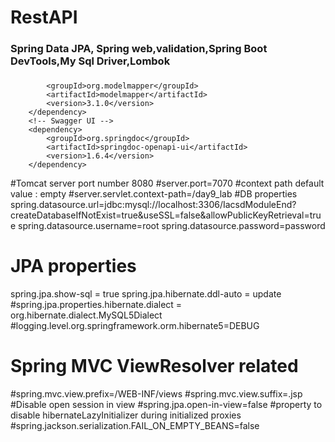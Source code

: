 # RestAPI

### Spring Data JPA, Spring web,validation,Spring Boot DevTools,My Sql Driver,Lombok
###   <dependency>
			<groupId>org.modelmapper</groupId>
			<artifactId>modelmapper</artifactId>
			<version>3.1.0</version>
		</dependency>
		<!-- Swagger UI -->
		<dependency>
			<groupId>org.springdoc</groupId>
			<artifactId>springdoc-openapi-ui</artifactId>
			<version>1.6.4</version>
		</dependency>
    
    
    
#Tomcat server port number 8080
#server.port=7070
#context path default value : empty
#server.servlet.context-path=/day9_lab
#DB properties
spring.datasource.url=jdbc:mysql://localhost:3306/IacsdModuleEnd?createDatabaseIfNotExist=true&useSSL=false&allowPublicKeyRetrieval=true
spring.datasource.username=root
spring.datasource.password=password
# JPA properties
spring.jpa.show-sql = true
spring.jpa.hibernate.ddl-auto = update
#spring.jpa.properties.hibernate.dialect = org.hibernate.dialect.MySQL5Dialect
#logging.level.org.springframework.orm.hibernate5=DEBUG

# Spring MVC ViewResolver related
#spring.mvc.view.prefix=/WEB-INF/views
#spring.mvc.view.suffix=.jsp
#Disable open session in view 
#spring.jpa.open-in-view=false
#property to disable hibernateLazyInitializer during initialized proxies
#spring.jackson.serialization.FAIL_ON_EMPTY_BEANS=false


